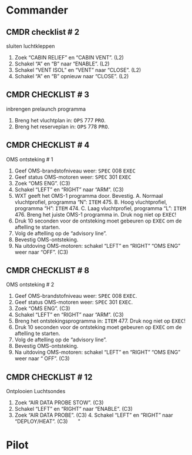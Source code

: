 # Commander
## CMDR checklist # 2

sluiten luchtkleppen

1. Zoek “CABIN RELIEF” en “CABIN VENT”. (L2)
2. Schakel “A” en “B” naar “ENABLE”. (L2)
3. Schakel “VENT ISOL” en “VENT” naar “CLOSE”. (L2)
4. Schakel “A” en “B” opnieuw naar “CLOSE”. (L2)

## CMDR CHECKLIST # 3

inbrengen prelaunch programma

1. Breng het vluchtplan in: <kbd>OPS</kbd> 777 <kbd>PRO</kbd>.
2. Breng het reserveplan in: <kbd>OPS</kbd> 778 <kbd>PRO</kbd>.

## CMDR CHECKLIST # 4

OMS ontsteking # 1

1. Geef OMS-brandstofniveau weer: <kbd>SPEC</kbd> 008 <kbd>EXEC</kbd>
2. Geef status OMS-motoren weer: <kbd>SPEC</kbd> 301 <kbd>EXEC</kbd>
3. Zoek “OMS ENG”.  (C3)
4. Schakel “LEFT” en “RIGHT” naar “ARM”.  (C3)
5. WXT geeft het OMS-1 programma door. Bevestig.
	A. Normaal vluchtprofiel, programma “N”: <kbd>ITEM</kbd> 475.
	B. Hoog vluchtprofiel, programma “H”: <kbd>ITEM</kbd> 474.
	C. Laag vluchtprofiel, programma “L”: <kbd>ITEM</kbd> 476.
	Breng het juiste OMS-1 programma in. Druk nog niet op <kbd>EXEC</kbd>!
6. Druk 10 seconden voor de ontsteking moet gebeuren op <kbd>EXEC</kbd> om de aftelling te starten.
7. Volg de aftelling op de “advisory line”.
8. Bevestig OMS-ontsteking.
9. Na uitdoving OMS-motoren: schakel “LEFT” en “RIGHT” “OMS ENG” weer naar “OFF”.  (C3)

## CMDR CHECKLIST # 8

OMS ontsteking # 2

1. Geef OMS-brandstofniveau weer: <kbd>SPEC</kbd> 008 <kbd>EXEC</kbd>.
2. Geef status OMS-motoren weer: <kbd>SPEC</kbd> 301 <kbd>EXEC</kbd>.
3. Zoek “OMS ENG”.   (C3)
4. Schakel “LEFT” en “RIGHT” naar “ARM”.  (C3)
5. Breng het ontstekingsprogramma in: <kbd>ITEM</kbd> 477. Druk nog niet op <kbd>EXEC</kbd>!
6. Druk 10 seconden voor de ontsteking moet gebeuren op <kbd>EXEC</kbd> om de aftelling te starten.
7. Volg de aftelling op de “advisory line”.
8. Bevestig OMS-ontsteking.
9. Na uitdoving OMS-motoren: schakel “LEFT” en  “RIGHT” “OMS ENG” weer naar “ OFF”.  (C3)

## CMDR CHECKLIST # 12

Ontplooien Luchtsondes

1. Zoek “AIR DATA PROBE STOW”. (C3) 
2. Schakel “LEFT” en “RIGHT” naar “ENABLE”. (C3) 
3. Zoek “AIR DATA PROBE”. (C3) 4. Schakel “LEFT” en “RIGHT” naar “DEPLOY/HEAT”. (C3)       "

# Pilot